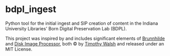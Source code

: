 # bdpl_ingest
Python tool for the initial ingest and SIP creation of content in the Indiana University Libraries' Born Digital Preservation Lab (BDPL).

This project was inspired by and includes significant elements of [Brunnhilde](https://github.com/timothyryanwalsh/brunnhilde) and [Disk Image Processor](https://github.com/CCA-Public/diskimageprocessor), both &copy; by [Timothy Walsh](https://www.bitarchivist.net/) and released under an MIT License.
